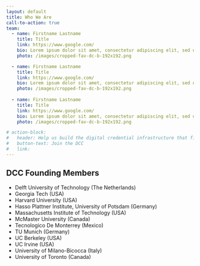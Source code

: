```yaml
---
layout: default
title: Who We Are
call-to-action: true
team:
  - name: Firstname Lastname
    title: Title
    link: https://www.google.com/
    bio: Lorem ipsum dolor sit amet, consectetur adipiscing elit, sed do eiusmod tempor incididunt ut labore et dolore magna aliqua. Ut enim ad minim veniam, quis nostrud exercitation ullamco laboris nisi ut aliquip ex ea commodo consequat.
    photo: /images/cropped-fav-dc-b-192x192.png

  - name: Firstname Lastname
    title: Title
    link: https://www.google.com/
    bio: Lorem ipsum dolor sit amet, consectetur adipiscing elit, sed do eiusmod tempor incididunt ut labore et dolore magna aliqua. Ut enim ad minim veniam, quis nostrud exercitation ullamco laboris nisi ut aliquip ex ea commodo consequat.
    photo: /images/cropped-fav-dc-b-192x192.png
    
  - name: Firstname Lastname
    title: Title
    link: https://www.google.com/
    bio: Lorem ipsum dolor sit amet, consectetur adipiscing elit, sed do eiusmod tempor incididunt ut labore et dolore magna aliqua. Ut enim ad minim veniam, quis nostrud exercitation ullamco laboris nisi ut aliquip ex ea commodo consequat.
    photo: /images/cropped-fav-dc-b-192x192.png

# action-block:
#   header: Help us build the digital credential infrastructure that fits the future of education.
#   button-text: Join the DCC
#   link: 
---
```


## DCC Founding Members

* Delft University of Technology (The Netherlands)
* Georgia Tech (USA)
* Harvard University (USA)
* Hasso Plattner Institute, University of Potsdam (Germany)
* Massachusetts Institute of Technology (USA)
* McMaster University (Canada)
* Tecnologico De Monterrey (Mexico)
* TU Munich (Germany)
* UC Berkeley (USA)
* UC Irvine (USA)
* University of Milano-Bicocca (Italy)
* University of Toronto (Canada) 